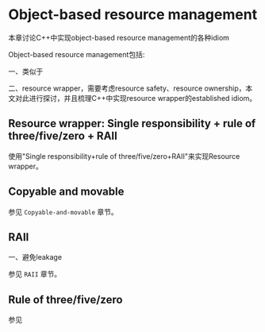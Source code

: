 # Object-based resource management

本章讨论C++中实现object-based resource management的各种idiom

Object-based resource management包括: 

一、类似于

二、resource wrapper，需要考虑resource safety、resource ownership，本文对此进行探讨，并且梳理C++中实现resource wrapper的established idiom。



## Resource wrapper: Single responsibility +  rule of three/five/zero + RAII 

使用"Single responsibility+rule of three/five/zero+RAII"来实现Resource wrapper。



## Copyable and movable

参见 `Copyable-and-movable` 章节。

## RAII

一、避免leakage

参见 `RAII` 章节。

## Rule of three/five/zero

参见 
